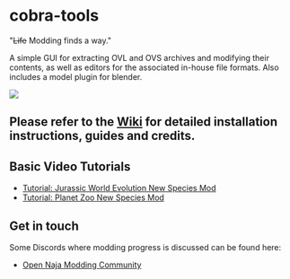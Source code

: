 # cobra-tools
"~~Life~~ Modding finds a way."

A simple GUI for extracting OVL and OVS archives and modifying their contents, as well as editors for the associated in-house file formats. Also includes a model plugin for blender.

<img src="https://i.imgur.com/lI0bMaY.png">

## Please refer to the [Wiki](https://opennaja.github.io/cobra-tools/) for detailed installation instructions, guides and credits.

## Basic Video Tutorials
- [Tutorial: Jurassic World Evolution New Species Mod](https://www.youtube.com/watch?v=8qMIBo-7n1A)
- [Tutorial: Planet Zoo New Species Mod](https://www.youtube.com/watch?v=cBauGq4Y1ao)

## Get in touch
Some Discords where modding progress is discussed can be found here:
- [Open Naja Modding Community](https://discord.gg/Su4jXKk)

